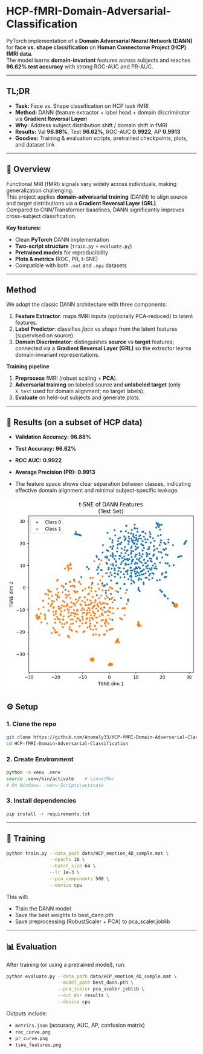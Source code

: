 # HCP-fMRI-Domain-Adversarial-Classification
PyTorch implementation of a **Domain Adversarial Neural Network (DANN)** for **face vs. shape classification** on **Human Connectome Project (HCP) fMRI data**.  
The model learns **domain-invariant** features across subjects and reaches **96.62% test accuracy** with strong ROC-AUC and PR-AUC.

---

## TL;DR
- **Task:** Face vs. Shape classification on HCP task fMRI  
- **Method:** DANN (feature extractor + label head + domain discriminator via **Gradient Reversal Layer**)  
- **Why:** Address subject distribution shift / domain shift in fMRI  
- **Results:** Val **96.88%**, Test **96.62%**, ROC-AUC **0.9922**, AP **0.9913**  
- **Goodies:** Training & evaluation scripts, pretrained checkpoints, plots, and dataset link

---

## 📌 Overview
Functional MRI (fMRI) signals vary widely across individuals, making generalization challenging.  
This project applies **domain-adversarial training** (DANN) to align source and target distributions via a **Gradient Reversal Layer (GRL)**.  
Compared to CNN/Transformer baselines, DANN significantly improves cross-subject classification.

**Key features:**
- Clean **PyTorch** DANN implementation  
- **Two-script structure** (`train.py` + `evaluate.py`)  
- **Pretrained models** for reproducibility  
- **Plots & metrics** (ROC, PR, t-SNE)  
- Compatible with both `.mat` and `.npz` datasets  

---

## Method
We adopt the classic DANN architecture with three components:

1. **Feature Extractor**: maps fMRI inputs (optionally PCA-reduced) to latent features.  
2. **Label Predictor**: classifies *face* vs *shape* from the latent features (supervised on source).  
3. **Domain Discriminator**: distinguishes **source** vs **target** features; connected via a **Gradient Reversal Layer (GRL)** so the extractor learns domain-invariant representations.

**Training pipeline**
1. **Preprocess** fMRI (robust scaling + **PCA**).  
2. **Adversarial training** on labeled source and **unlabeled target** (only `X_test` used for domain alignment; no target labels).  
3. **Evaluate** on held-out subjects and generate plots.

---

## 🔬 Results (on a subset of HCP data)
- **Validation Accuracy:** **96.88%**  
- **Test Accuracy:** **96.62%**  
- **ROC AUC:** **0.9922**  
- **Average Precision (PR):** **0.9913**

- The feature space shows clear separation between classes, indicating effective domain alignment and minimal subject-specific leakage.
  
![t-SNE Visualization](results/t-SNE_visual.png)

## ⚙️ Setup

### 1. Clone the repo
```bash
git clone https://github.com/Anomaly33/HCP-fMRI-Domain-Adversarial-Classification.git
cd HCP-fMRI-Domain-Adversarial-Classification
```
### 2. Create Environment
```bash
python -m venv .venv
source .venv/bin/activate    # Linux/Mac
# On Windows: .venv\Scripts\activate
```
### 3. Install dependencies
```bash
pip install -r requirements.txt
```
---

## 🚀 Training
```bash
python train.py --data_path data/HCP_emotion_4D_sample.mat \
                --epochs 10 \
                --batch_size 64 \
                --lr 1e-3 \
                --pca_components 500 \
                --device cpu
```
This will:
- Train the DANN model
- Save the best weights to best_dann.pth
- Save preprocessing (RobustScaler + PCA) to pca_scaler.joblib
  
---
## 📊 Evaluation
After training (or using a pretrained model), run:
```bash
python evaluate.py --data_path data/HCP_emotion_4D_sample.mat \
                   --model_path best_dann.pth \
                   --pca_scaler pca_scaler.joblib \
                   --out_dir results \
                   --device cpu
```
Outputs include:

- `metrics.json` (accuracy, AUC, AP, confusion matrix)  
- `roc_curve.png`  
- `pr_curve.png`  
- `tsne_features.png`

